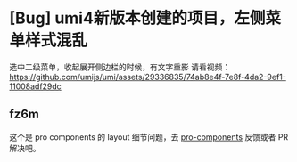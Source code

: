 # [Bug] umi4新版本创建的项目，左侧菜单样式混乱

选中二级菜单，收起展开侧边栏的时候，有文字重影
请看视频：
https://github.com/umijs/umi/assets/29336835/74ab8e4f-7e8f-4da2-9ef1-11008adf29dc

## fz6m

这个是 pro components 的 layout 细节问题，去 [pro-components](https://github.com/ant-design/pro-components) 反馈或者 PR 解决吧。
